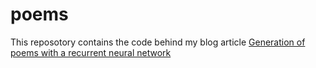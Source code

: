 # poems
This reposotory contains the code behind my blog article [Generation of poems with a recurrent neural network](https://medium.com/@DenisKrivitski/generation-of-poems-with-a-recurrent-neural-network-128a5f62b483)
